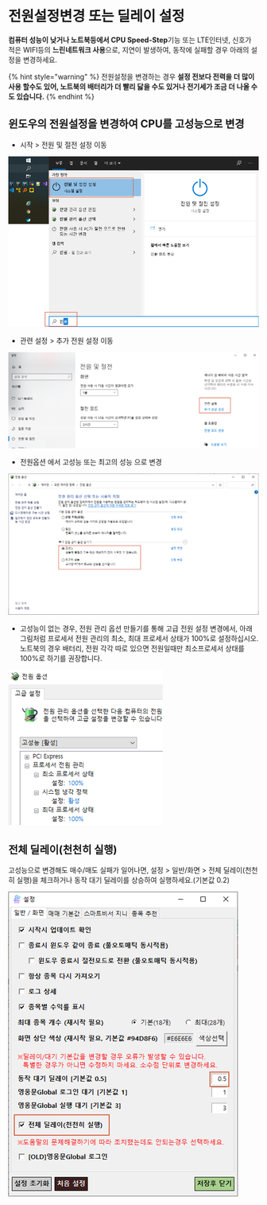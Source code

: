 # 전원설정변경 또는 딜레이 설정

**컴퓨터 성능이 낮거나 노트북등에서 CPU Speed-Step**기능 또는 LTE인터넷, 신호가 적은 WIFI등의 **느린네트워크 사용**으로, 지연이 발생하여, 동작에 실패할 경우 아래의 설정을 변경하세요.

{% hint style="warning" %}
전원설정을 변경하는 경우 **설정 전보다 전력을 더 많이 사용 할수도 있어, 노트북의 배터리가 더 빨리 닳을 수도 있거나 전기세가 조금 더 나올 수도 있습니다.**
{% endhint %}

## 윈도우의 전원설정을 변경하여 CPU를 고성능으로 변경

* 시작 > 전원 및 절전 설정 이동

![](<../.gitbook/assets/image (26).png>)



* 관련 설정 > 추가 전원 설정 이동

![](<../.gitbook/assets/image (27).png>)



* 전원옵션 에서 고성능 또는 최고의 성능 으로 변경

![](<../.gitbook/assets/image (28).png>)



* 고성능이 없는 경우, 전원 관리 옵션 만들기를 통해 고급 전원 설정 변경에서, 아래 그림처럼 프로세서 전원 관리의 최소, 최대 프로세서 상태가 100%로 설정하십시오. 노트북의 경우 배터리, 전원 각각 따로 있으면 전원일때만 최소프로세서 상태를 100%로 하기를 권장합니다.

![](<../.gitbook/assets/image (30).png>)





## 전체 딜레이(천천히 실행)

고성능으로 변경해도 매수/매도 실패가 일어나면, 설정 > 일반/화면 > 전체 딜레이(천천히 실행)을 체크하거나 동작 대기 딜레이를 상승하여 실행하세요.(기본값 0.2)

![](<../.gitbook/assets/image (89).png>)

